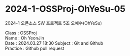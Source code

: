 # 2024-1-OSSProj-OhYeSu-05
2024-1 오픈소스 SW 프로젝트 5조 오예수(OhYeSu)

Class : OSSProj  
Name : Oh YeonJin  
Date : 2024.03.27 18:30
Subject : Git and Github  
Practice : Github pull request